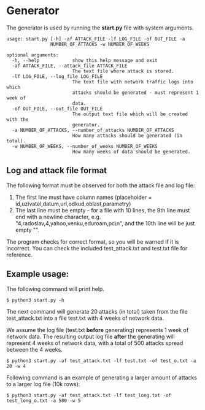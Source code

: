 # Generator
The generator is used by running the __start.py__ file with system arguments.

```
usage: start.py [-h] -af ATTACK_FILE -lf LOG_FILE -of OUT_FILE -a
                NUMBER_OF_ATTACKS -w NUMBER_OF_WEEKS

optional arguments:
  -h, --help            show this help message and exit
  -af ATTACK_FILE, --attack_file ATTACK_FILE
                        The text file where attack is stored.
  -lf LOG_FILE, --log_file LOG_FILE
                        The text file with network traffic logs into which
                        attacks should be generated - must represent 1 week of
                        data.
  -of OUT_FILE, --out_file OUT_FILE
                        The output text file which will be created with the
                        generator.
  -a NUMBER_OF_ATTACKS, --number_of_attacks NUMBER_OF_ATTACKS
                        How many attacks should be generated (in total).
  -w NUMBER_OF_WEEKS, --number_of_weeks NUMBER_OF_WEEKS
                        How many weeks of data should be generated.
```


## Log and attack file format
The following format must be observed for both the attack file and log file:
1. The first line must have column names (placeholder = id,uzivatel,datum,url,odkud,oblast,parametry)
2. The last line must be empty - for a file with 10 lines, the 9th line must end with a newline character, e.g. "4,radoslav,4,yahoo,venku,eduroam,pc\n", and the 10th line will be just empty "".

The program checks for correct format, so you will be warned if it is incorrect. You can check the included test_attack.txt and test.txt file for reference.


## Example usage:
The following command will print help.
```
$ python3 start.py -h
```
The next command will generate 20 attacks (in total) taken from the file test_attack.txt into a file test.txt with 4 weeks of network data.

We assume the log file (test.txt **before** generating) represents 1 week of network data.
The resulting output log file **after** the generating will represent 4 weeks of network data, with a total of 500 attacks spread between the 4 weeks.
```
$ python3 start.py -af test_attack.txt -lf test.txt -of test_o.txt -a 20 -w 4
```

Following command is an example of generating a larger amount of attacks to a larger log file (10k rows):
```
$ python3 start.py -af test_attack.txt -lf test_long.txt -of test_long_o.txt -a 500 -w 5
```

